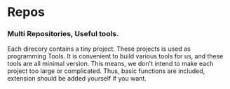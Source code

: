 # Repos

### Multi Repositories, Useful tools.

  Each direcory contains a tiny project. These projects is used as programming Tools.
It is convenient to build various tools for us, and these tools are all minimal version.
This means, we don't intend to make each project too large or complicated. Thus, basic
functions are included, extension should be added yourself if you want.
